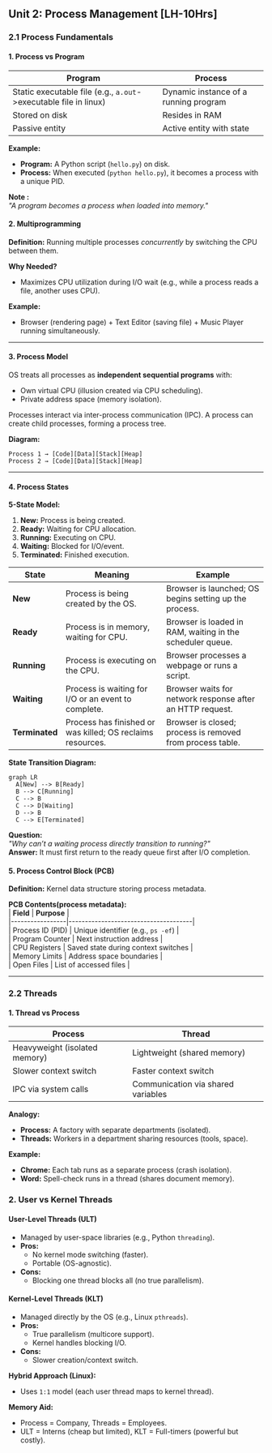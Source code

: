 ## **Unit 2: Process Management**  [LH-10Hrs]


### **2.1 Process Fundamentals**  

#### **1. Process vs Program**  
| **Program** | **Process** |  
|------------|------------|  
| Static executable file (e.g., `a.out`->executable file in linux) | Dynamic instance of a running program |  
| Stored on disk | Resides in RAM |  
| Passive entity | Active entity with state |  

**Example:**  
- **Program:** A Python script (`hello.py`) on disk.  
- **Process:** When executed (`python hello.py`), it becomes a process with a unique PID.  

**Note :**  
*"A program becomes a process when loaded into memory."*  

#### **2. Multiprogramming**  
**Definition:** Running multiple processes *concurrently* by switching the CPU between them.  

**Why Needed?**  
- Maximizes CPU utilization during I/O wait (e.g., while a process reads a file, another uses CPU).  

**Example:**  
- Browser (rendering page) + Text Editor (saving file) + Music Player running simultaneously.   

---

#### **3. Process Model**  
OS treats all processes as **independent sequential programs** with:  
- Own virtual CPU (illusion created via CPU scheduling).  
- Private address space (memory isolation).  

Processes interact via inter-process communication (IPC).
A process can create child processes, forming a process tree.

**Diagram:**  
```
Process 1 → [Code][Data][Stack][Heap]  
Process 2 → [Code][Data][Stack][Heap] 
```

---

#### **4. Process States**  
**5-State Model:**  
1. **New:** Process is being created.  
2. **Ready:** Waiting for CPU allocation.  
3. **Running:** Executing on CPU.  
4. **Waiting:** Blocked for I/O/event.  
5. **Terminated:** Finished execution.  

| **State**      | **Meaning**                                                | **Example**                                               |
| -------------- | ---------------------------------------------------------- | --------------------------------------------------------- |
| **New**        | Process is being created by the OS.                        | Browser is launched; OS begins setting up the process.    |
| **Ready**      | Process is in memory, waiting for CPU.                     | Browser is loaded in RAM, waiting in the scheduler queue. |
| **Running**    | Process is executing on the CPU.                           | Browser processes a webpage or runs a script.             |
| **Waiting**    | Process is waiting for I/O or an event to complete.        | Browser waits for network response after an HTTP request. |
| **Terminated** | Process has finished or was killed; OS reclaims resources. | Browser is closed; process is removed from process table. |


**State Transition Diagram:**  
```mermaid
graph LR
  A[New] --> B[Ready]
  B --> C[Running]
  C --> B
  C --> D[Waiting]
  D --> B
  C --> E[Terminated]
```

**Question:**  
*"Why can’t a waiting process directly transition to running?"*  
**Answer:** It must first return to the ready queue first after I/O completion.  


#### **5. Process Control Block (PCB)**  
**Definition:** Kernel data structure storing process metadata.  

**PCB Contents(process metadata):**  
| **Field**       | **Purpose**                          |  
|-----------------|--------------------------------------|  
| Process ID (PID) | Unique identifier (e.g., `ps -ef`)   |  
| Program Counter | Next instruction address             |  
| CPU Registers   | Saved state during context switches  |  
| Memory Limits   | Address space boundaries             |  
| Open Files      | List of accessed files               |  


---

### **2.2 Threads**  

#### **1. Thread vs Process**  
| **Process** | **Thread** |  
|------------|-----------|  
| Heavyweight (isolated memory) | Lightweight (shared memory) |  
| Slower context switch | Faster context switch |  
| IPC via system calls | Communication via shared variables |  

**Analogy:**  
- **Process:** A factory with separate departments (isolated).  
- **Threads:** Workers in a department sharing resources (tools, space).  

**Example:**  
- **Chrome:** Each tab runs as a separate process (crash isolation).  
- **Word:** Spell-check runs in a thread (shares document memory).  


### **2. User vs Kernel Threads**  

#### **User-Level Threads (ULT)**  
- Managed by user-space libraries (e.g., Python `threading`).  
- **Pros:**  
  - No kernel mode switching (faster).  
  - Portable (OS-agnostic).  
- **Cons:**  
  - Blocking one thread blocks all (no true parallelism).  

#### **Kernel-Level Threads (KLT)**  
- Managed directly by the OS (e.g., Linux `pthreads`).  
- **Pros:**  
  - True parallelism (multicore support).  
  - Kernel handles blocking I/O.  
- **Cons:**  
  - Slower creation/context switch.  

**Hybrid Approach (Linux):**  
- Uses `1:1` model (each user thread maps to kernel thread).  

**Memory Aid:**  
- Process = Company, Threads = Employees.  
- ULT = Interns (cheap but limited), KLT = Full-timers (powerful but costly).  
